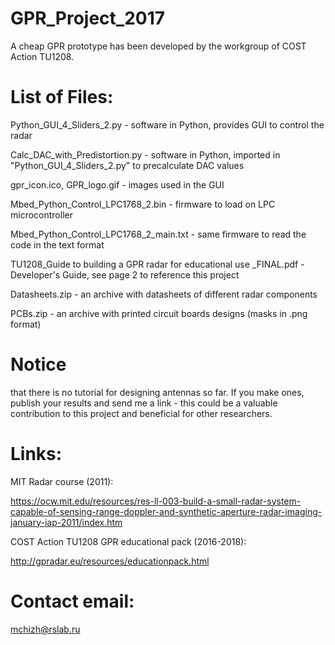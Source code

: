 # GPR_Project_2017
A cheap GPR prototype has been developed by the workgroup of COST Action TU1208.

# List of Files:
Python_GUI_4_Sliders_2.py      - software in Python, provides GUI to control the radar

Calc_DAC_with_Predistortion.py - software in Python, imported in "Python_GUI_4_Sliders_2.py" to precalculate DAC values

gpr_icon.ico,  GPR_logo.gif  - images used in the GUI

Mbed_Python_Control_LPC1768_2.bin      - firmware to load on LPC microcontroller

Mbed_Python_Control_LPC1768_2_main.txt - same firmware to read the code in the text format

TU1208_Guide to building a GPR radar for educational use _FINAL.pdf - Developer's Guide, see page 2 to reference this project

Datasheets.zip - an archive with datasheets of different radar components

PCBs.zip - an archive with printed circuit boards designs (masks in .png format)

# Notice 
that there is no tutorial for designing antennas so far. If you make ones, publish your results and send me a link - this could be a valuable contribution to this project and beneficial for other researchers.

# Links:
MIT Radar course (2011): 

https://ocw.mit.edu/resources/res-ll-003-build-a-small-radar-system-capable-of-sensing-range-doppler-and-synthetic-aperture-radar-imaging-january-iap-2011/index.htm

COST Action TU1208 GPR educational pack (2016-2018): 

http://gpradar.eu/resources/educationpack.html 

# Contact email:
mchizh@rslab.ru
